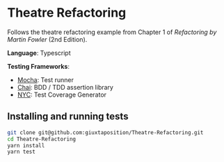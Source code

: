 # Theatre Refactoring

Follows the theatre refactoring example from Chapter 1 of *Refactoring by Martin Fowler* (2nd Edition).


**Language**: Typescript

**Testing Frameworks**:
- [Mocha](https://github.com/mochajs/mocha): Test runner
- [Chai](https://github.com/chaijs/chai): BDD / TDD assertion library
- [NYC](https://github.com/istanbuljs/nyc): Test Coverage Generator

## Installing and running tests
``` bash
git clone git@github.com:giuxtaposition/Theatre-Refactoring.git
cd Theatre-Refactoring
yarn install
yarn test
```

